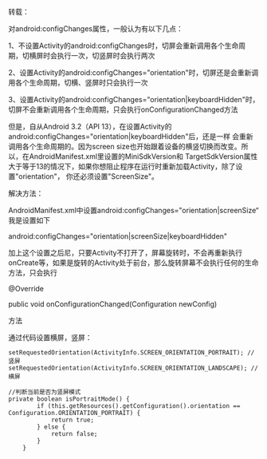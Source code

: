 ﻿转载：

对android:configChanges属性，一般认为有以下几点：

 

1、不设置Activity的android:configChanges时，切屏会重新调用各个生命周期，切横屏时会执行一次，切竖屏时会执行两次

 

 

2、设置Activity的android:configChanges="orientation"时，切屏还是会重新调用各个生命周期，切横、竖屏时只会执行一次

 

3、设置Activity的android:configChanges="orientation|keyboardHidden"时，切屏不会重新调用各个生命周期，只会执行onConfigurationChanged方法
 

但是，自从Android 3.2（API 13），在设置Activity的android:configChanges="orientation|keyboardHidden"后，还是一样 会重新调用各个生命周期的。因为screen size也开始跟着设备的横竖切换而改变。所以，在AndroidManifest.xml里设置的MiniSdkVersion和 TargetSdkVersion属性大于等于13的情况下，如果你想阻止程序在运行时重新加载Activity，除了设置"orientation"， 你还必须设置"ScreenSize"。

解决方法：

AndroidManifest.xml中设置android:configChanges="orientation|screenSize“
我是设置如下

android:configChanges="orientation|screenSize|keyboardHidden"

加上这个设置之后尼，只要Activity不打开了，屏幕旋转时，不会再重新执行onCreate等，如果是旋转的Activity处于前台，那么旋转屏幕不会执行任何的生命方法，只会执行

@Override

public void onConfigurationChanged(Configuration newConfig)

方法

通过代码设置横屏，竖屏：
```
setRequestedOrientation(ActivityInfo.SCREEN_ORIENTATION_PORTRAIT); //竖屏
setRequestedOrientation(ActivityInfo.SCREEN_ORIENTATION_LANDSCAPE); //横屏
```

```
//判断当前是否为竖屏模式
private boolean isPortraitMode() {
        if (this.getResources().getConfiguration().orientation == Configuration.ORIENTATION_PORTRAIT) {
            return true;
        } else {
            return false;
        }
    }
```